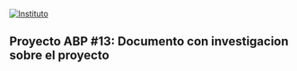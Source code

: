 [![Instituto](../assets/ispc.png)](../assets/ispc.png)

## Proyecto ABP #13: Documento con investigacion sobre el proyecto